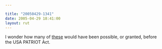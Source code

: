 ```yaml
---

title: "20050429-1341"
date: 2005-04-29 18:41:00
layout: rut
---
```


<p> I wonder how many of <a href="http://news.findlaw.com/ap/o/632/04-28-2005/1da4000c01e4fcd4.html">these</a>
would have been possible, or granted, before the USA PATRIOT
Act.</p>


